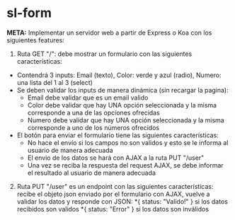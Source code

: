 # sl-form
**META:** Implementar un servidor web a partir de Express o Koa con los siguientes features:

1. Ruta GET "/": debe mostrar un formulario con las siguientes características:
  * Contendrá 3 inputs: Email (texto), Color: verde y azul (radio), Numero: una lista del 1 al 3 (select)
  * Se deben validar los inputs de manera dinámica (sin recargar la pagina):
    * Email debe validar que es un email valido
    * Color debe validar que hay UNA opción seleccionada y la misma corresponde a una de las opciones ofrecidas 
    * Numero debe validar que hay UNA opción seleccionada y la misma corresponde a uno de los números ofrecidos
* El botón para enviar el formulario tiene las siguientes características:
    * No hace el envío si los campos no son validos y esto se le informa al usuario de manera adecuada
    * El envio de los datos se hará con AJAX a la ruta PUT "/user"
    * Una vez se reciba la respuesta del request AJAX, se debe informar el resultado al usuario de manera adecuada

2. Ruta PUT "/user" es un endpoint con las siguientes características:
recibe el objeto json enviado por el formulario con AJAX, vuelve a validar los datos y responde con JSON:
  *{ status: "Valido!" } si los datos recibidos son validos
  *{ status: "Error" } si los datos son inválidos
